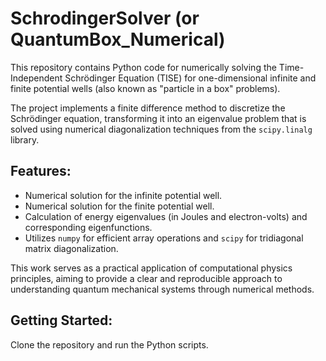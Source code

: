 # SchrodingerSolver (or QuantumBox_Numerical)

This repository contains Python code for numerically solving the Time-Independent Schrödinger Equation (TISE) for one-dimensional infinite and finite potential wells (also known as "particle in a box" problems).

The project implements a finite difference method to discretize the Schrödinger equation, transforming it into an eigenvalue problem that is solved using numerical diagonalization techniques from the `scipy.linalg` library.

## Features:
* Numerical solution for the infinite potential well.
* Numerical solution for the finite potential well.
* Calculation of energy eigenvalues (in Joules and electron-volts) and corresponding eigenfunctions.
* Utilizes `numpy` for efficient array operations and `scipy` for tridiagonal matrix diagonalization.

This work serves as a practical application of computational physics principles, aiming to provide a clear and reproducible approach to understanding quantum mechanical systems through numerical methods.

## Getting Started:
Clone the repository and run the Python scripts.
